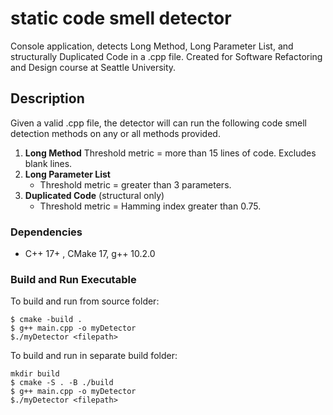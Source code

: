 # static code smell detector

Console application, detects Long Method, Long Parameter List, and structurally Duplicated Code in a .cpp file. 
Created for Software Refactoring and Design course at Seattle University. 

## Description

Given a valid .cpp file, the detector will can run the following code smell detection methods on any or all methods provided. 
1. **Long Method** 
    Threshold metric = more than 15 lines of code. Excludes blank lines.  
2. **Long Parameter List** 
    * Threshold metric = greater than 3 parameters. 
3. **Duplicated Code** (structural only)
    * Threshold metric = Hamming index greater than 0.75. 

### Dependencies
* C++ 17+ , CMake 17, g++ 10.2.0

### Build and Run Executable 
To build and run from source folder:
```
$ cmake -build .
$ g++ main.cpp -o myDetector
$./myDetector <filepath> 
```

To build and run in separate build folder:
```
mkdir build 
$ cmake -S . -B ./build 
$ g++ main.cpp -o myDetector
$./myDetector <filepath> 
```
